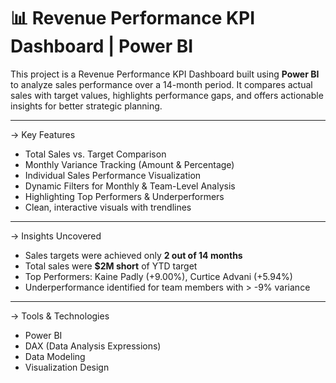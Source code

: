 # 📊 Revenue Performance KPI Dashboard | Power BI

This project is a Revenue Performance KPI Dashboard built using **Power BI** to analyze sales performance over a 14-month period. It compares actual sales with target values, highlights performance gaps, and offers actionable insights for better strategic planning.

---

-> Key Features

- Total Sales vs. Target Comparison
- Monthly Variance Tracking (Amount & Percentage)
- Individual Sales Performance Visualization
- Dynamic Filters for Monthly & Team-Level Analysis
- Highlighting Top Performers & Underperformers
- Clean, interactive visuals with trendlines

---

-> Insights Uncovered

- Sales targets were achieved only **2 out of 14 months**
- Total sales were **$2M short** of YTD target
- Top Performers: Kaine Padly (+9.00%), Curtice Advani (+5.94%)
- Underperformance identified for team members with > -9% variance

---

-> Tools & Technologies

- Power BI
- DAX (Data Analysis Expressions)
- Data Modeling
- Visualization Design
